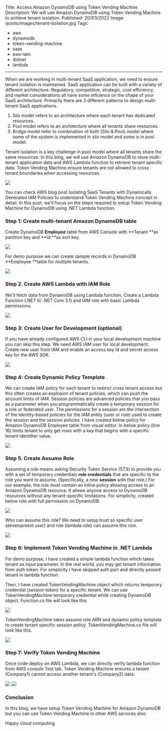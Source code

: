Title: Access Amazon DynamoDB using Token Vending Machine
Description: We will use Amazon DynamoDB using Token Vending Machine to achieve tenant isolation.
Published: 20/03/2022
Image: /posts/images/tenant-isolation.jpg
Tags:
  - aws
  - dynamodb
  - token-vending-machine
  - saas
  - aws-iam
  - dotnet
  - lambda
---
When we are working in multi-tenant SaaS application, we need to ensure tenant isolation is maintained. SaaS application can be built with a variety of different architecture. Regulatory, competitive, strategic, cost efficiency, and market considerations all have some influence on the shape of your SaaS architecture. Primarily there are 3 different patterns to design multi-tenant SaaS applications.

1. Silo model refers to an architecture where each tenant has dedicated resources.
2. Pool model refers to an architecture where all tenants share resources.
3. Bridge model refer to combination of both (Silo & Pool) model where some of the system is implemented in silo model and some is in pool model.

Tenant isolation is a key challenge in pool model where all tenants share the same resources. In this blog, we will use Amazon DynamoDB to store multi-tenant application data and AWS Lambda function to retrieve tenant specific data. Token Vending Machine ensure tenants are not allowed to cross tenant boundaries when accessing resources.

<img src="/posts/images/tenant-isolation-1.png">

You can check AWS blog post Isolating SaaS Tenants with Dynamically Generated IAM Policies to understand Token Vending Machine concept in detail. In this post, we'll focus on the steps required to setup Token Vending Machine for DynamoDB using .NET Lambda function.

### Step 1: Create multi-tenant Amazon DynamoDB table
Create DynamoDB **Employee** table from AWS Console with **Tenant **as partition key and **Id **as sort key.

<img src="/posts/images/tenant-isolation-2.png">

For demo purpose we can create sample records in DynamoDB **Employee **table for multiple tenants.

<img src="/posts/images/tenant-isolation-3.png">

### Step 2. Create AWS Lambda with IAM Role
We'll fetch data from DynamoDB using Lambda function, Create a Lambda Function (.NET 6/ .NET Core 3.1) and IAM role with basic Lambda permissions.

<img src="/posts/images/tenant-isolation-4.png">

### Step 3: Create User for Development (optional)
If you have already configured AWS CLI in your local development machine you can skip this step.
We need AWS IAM user for local development. Create new user from IAM and enable an access key Id and secret access key for the AWS SDK. 

<img src="/posts/images/tenant-isolation-5.png">

### Step 4: Create Dynamic Policy Template
We can create IAM policy for each tenant to restrict cross tenant access but this often creates an explosion of tenant policies, which can push the account limits of IAM. Session policies are advanced policies that you pass as a parameter when you programmatically create a temporary session for a role or federated user. The permissions for a session are the intersection of the identity-based policies for the IAM entity (user or role) used to create the session and the session policies. 
I have created below policy for Amazon DynamoDB Employee table from visual editor. In below policy (line 16) limits tenant to only get rows with a key that begins with a specific tenant identifier value.


<img src="/posts/images/tenant-isolation-6.png">

### Step 5. Create Assume Role

Assuming a role means asking Security Token Service (STS) to provide you with a set of temporary credentials **role credentials** that are specific to the role you want to assume. (Specifically, a new **session** with that role.) 
For our example, the role must contain an inline policy allowing access to an Amazon DynamoDB resource. It allows anyone access to DynamoDB resources without any tenant-specific limitations.
For simplicity, created below role with full permission on DynamoDB. 

<img src="/posts/images/tenant-isolation-7.png">

Who can assume this role? We need to setup trust so specific user (development user) and role (lambda role) can assume this role.

<img src="/posts/images/tenant-isolation-8.png">

### Step 6: Implement Token Vending Machine in .NET Lambda
For demo purpose, I have created a simple lambda function which takes tenant as input parameter. In the real world, you may get tenant information from auth token. For simplicity I have skipped auth part and directly passed tenant in lambda function. 

Then, I have created TokenVendingMachine object which returns temporary credential (session token) for a specific tenant. We can use TokenVendingMachine temporary credential while creating DynamoDB object.
Function.cs file will look like this

<img src="/posts/images/tenant-isolation-9.png">

TokenVendingMachine takes assume role ARN and dynamic policy template to create tenant specific session policy.
TokenVendingMachine.cs file will look like this.

<img src="/posts/images/tenant-isolation-10.png">

### Step 7: Verify Token Vending Machine
Once code deploy on AWS Lambda, we can directly verify lambda function from AWS console Test tab. Token Vending Machine ensures a tenant (Company1) cannot access another tenant's (Company2) data.


<img src="/posts/images/tenant-isolation-11.png">

<img src="/posts/images/tenant-isolation-12.png">

### Conclusion
In this blog, we have setup Token Vending Machine for Amazon DynamoDB but you can use Token Vending Machine in other AWS services also.

Happy cloud computing.